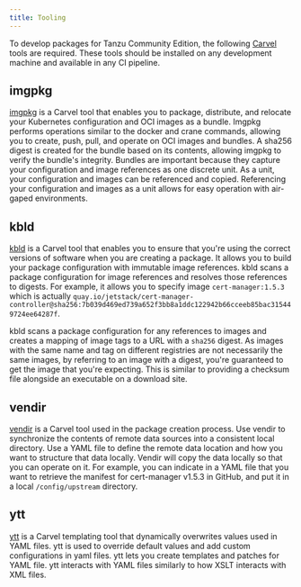 ```yaml
---
title: Tooling
---
```


To develop packages for Tanzu Community Edition, the following [Carvel](https://carvel.dev) tools are required. These tools should be installed on any development machine and available in any CI pipeline.

## imgpkg

[imgpkg](https://carvel.dev/imgpkg/) is a Carvel tool that enables you to package, distribute, and relocate your Kubernetes configuration and OCI images as a bundle. Imgpkg performs operations similar to the docker and crane commands, allowing you to create, push, pull, and operate on OCI images and bundles. A sha256 digest is created for the bundle based on its contents, allowing imgpkg to verify the bundle's integrity. Bundles are important because they capture your configuration and image references as one discrete unit. As a unit, your configuration and images can be referenced and copied. Referencing your configuration and images as a unit allows for easy operation with air-gaped environments.

## kbld

[kbld](https://carvel.dev/kbld/)  is a Carvel tool that enables you to ensure that you're using the correct versions of software when you are creating a package. It allows you to build your package configuration with immutable image references. kbld scans a package configuration for image references and resolves those references to digests. For example, it allows you to  specify image `cert-manager:1.5.3` which is actually `quay.io/jetstack/cert-manager-controller@sha256:7b039d469ed739a652f3bb8a1ddc122942b66cceeb85bac315449724ee64287f`.

kbld scans a package configuration for any references to images and creates a mapping of image tags to a URL with a `sha256` digest. As images with the same name and tag on different registries are not necessarily the same images, by referring to an image with a digest, you're guaranteed to get the image that you're expecting. This is similar to providing a checksum file alongside an executable on a download site.

## vendir

[vendir](https://carvel.dev/vendir/) is a Carvel tool used in the package creation process. Use vendir to synchronize the contents of remote data sources into a consistent local directory. Use a YAML file to define the remote data location and how you want to structure that data locally. Vendir will copy the data locally so that you can operate on it. For example, you can indicate in a YAML file that you want to retrieve the manifest for cert-manager v1.5.3 in GitHub, and put it in a local `/config/upstream` directory.

## ytt

[ytt](https://carvel.dev/ytt/) is a Carvel templating tool that dynamically overwrites values used in YAML files.  ytt is used to override default values and add custom configurations in yaml files. ytt lets you create templates and patches for YAML file. ytt interacts with YAML files similarly to how XSLT interacts with XML files.
